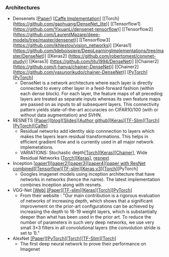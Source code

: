 

### Architectures
* Densenets [[Paper](http://arxiv.org/abs/1608.06993)]  [[Caffe Implementation](https://github.com/liuzhuang13/DenseNetCaffe)] [[Torch] (https://github.com/gaohuang/DenseNet_lite)]  [[Tensorflow1] (https://github.com/YixuanLi/densenet-tensorflow)] [[Tensorflow2] (https://github.com/LaurentMazare/deep-models/tree/master/densenet)] [[Tensorflow3] (https://github.com/ikhlestov/vision_networks)] [[Keras1] (https://github.com/tdeboissiere/DeepLearningImplementations/tree/master/DenseNet)] [[Keras2] (https://github.com/robertomest/convnet-study)] [[Keras3] (https://github.com/titu1994/DenseNet)] [[Chainer2] (https://github.com/t-hanya/chainer-DenseNet)] [[Chainer2] (https://github.com/yasunorikudo/chainer-DenseNet)]  [[PyTorch](https://github.com/andreasveit/densenet-pytorch)] [[PyTorch](https://github.com/bamos/densenet.pytorch)]
  * DenseNet is a network architecture where each layer is directly connected to every other layer in a feed-forward fashion (within each dense block). For each layer, the feature maps of all preceding layers are treated as separate inputs whereas its own feature maps are passed on as inputs to all subsequent layers. This connectivity pattern yields state-of-the-art accuracies on CIFAR10/100 (with or without data augmentation) and SVHN. 
* RESNETS [[Paper](http://arxiv.org/pdf/1512.03385v1.pdf)][[blog](http://torch.ch/blog/2016/02/04/resnets.html)][[Slides](http://kaiminghe.com/icml16tutorial/icml2016_tutorial_deep_residual_networks_kaiminghe.pdf)][[Author github](https://github.com/KaimingHe/deep-residual-networks)][[Keras](https://github.com/fchollet/deep-learning-models)][[TF-Slim](https://github.com/tensorflow/models/tree/master/slim#Pretrained)][[Torch](https://github.com/facebook/fb.resnet.torch)][[PyTorch](https://github.com/pytorch/vision)][[Caffe](https://github.com/BVLC/caffe/wiki/Model-Zoo)]
  * Residual networks add identity skip connnection to layers which makes the layers learn residual transformations. This helps in efficient gradient flow and is currently used in all major network implemetations.
  * VARIATIONS: Stochastic depth[[Torch](https://github.com/yasunorikudo/chainer-ResDrop)][[Keras](https://github.com/dblN/stochastic_depth_keras)][[Chainer](https://github.com/yasunorikudo/chainer-ResDrop)], Wide Residual Networks [[Torch](https://github.com/szagoruyko/wide-residual-networks)][[Keras](https://github.com/asmith26/wide_resnets_keras)], [resnext](https://github.com/facebookresearch/ResNeXt)
* Inception [[paper1](http://arxiv.org/abs/1409.4842v1)][[paper2](http://arxiv.org/abs/1502.03167)][[paper3](http://arxiv.org/abs/1512.00567)][[paper4](http://arxiv.org/abs/1602.07261)][[paper with ResNet combined](http://arxiv.org/abs/1602.07261)][[Tensorflow](https://github.com/tensorflow/models/tree/master/inception)][[TF-slim](https://github.com/tensorflow/models/edit/master/slim/README.md)][[Keras v3](https://github.com/fchollet/deep-learning-models)][[Torch](https://github.com/Moodstocks/inception-v3.torch)][PyTorch]
  * Googles imagenet models using inception architecture that have networks in networks (hence the name). The latest implementation combines inception along with resnets.
* VGG-Net [[Web]](http://www.robots.ox.ac.uk/~vgg/research/very_deep/) [[Paper]](http://arxiv.org/pdf/1409.1556)[[TF-slim](https://github.com/tensorflow/models/edit/master/slim/README.md)][[Keras](https://github.com/fchollet/deep-learning-models)][[Torch](https://github.com/Moodstocks/inception-v3.torch)][[PyTorch](https://github.com/pytorch/vision)]
  * From their website : "Our main contribution is a rigorous evaluation of networks of increasing depth, which shows that a significant improvement on the prior-art configurations can be achieved by increasing the depth to 16-19 weight layers, which is substantially deeper than what has been used in the prior art. To reduce the number of parameters in such very deep networks, we use very small 3×3 filters in all convolutional layers (the convolution stride is set to 1)."
* AlexNet [[Paper]](http://papers.nips.cc/book/advances-in-neural-information-processing-systems-25-2012)[[PyTorch](https://github.com/pytorch/vision)][[Torch](https://github.com/eladhoffer/ImageNet-Training)][[TF-Slim](https://github.com/tensorflow/models/blob/master/slim/nets/alexnet.py)][[Torch](https://github.com/soumith/imagenet-multiGPU.torch)]
  * The first deep neural network to prove their performance on Imagenet
